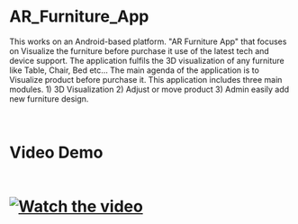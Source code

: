 # AR_Furniture_App

This works on an Android-based platform. "AR Furniture App" that focuses on Visualize the furniture before purchase it use of the latest tech and device support. The application fulfils the 3D visualization of any furniture like Table, Chair, Bed etc… The main agenda of the application is to Visualize product before purchase it.  This application includes three main modules. 1) 3D Visualization  2) Adjust or move product 3) Admin easily add new furniture design.

<br/>

<H1>Video Demo 
<br/><br/>


[![Watch the video](https://img.youtube.com/vi/JIKXt7rQke8/maxresdefault.jpg)](https://youtu.be/JIKXt7rQke8)

